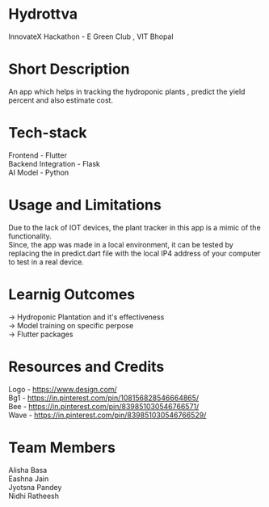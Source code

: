 # Hydrottva
InnovateX Hackathon - E Green Club , VIT Bhopal

# Short Description
An app which helps in tracking the hydroponic plants , predict the yield percent and also estimate cost.

# Tech-stack
Frontend - Flutter <br>
Backend Integration - Flask <br>
AI Model - Python 

# Usage and Limitations
Due to the lack of IOT devices, the plant tracker in this app is a mimic of the functionality. <br>
Since, the app was made in a local environment, it can be tested by replacing the <YOUR LOCAL IP> in predict.dart file with the local IP4 address of your computer to test in a real device.

# Learnig Outcomes
-> Hydroponic Plantation and it's effectiveness <br>
-> Model training on specific perpose <br>
-> Flutter packages 

# Resources and Credits
Logo - https://www.design.com/ <br>
Bg1 - https://in.pinterest.com/pin/108156828546664865/ <br>
Bee - https://in.pinterest.com/pin/839851030546766571/ <br>
Wave - https://in.pinterest.com/pin/839851030546766529/

# Team Members
Alisha Basa <br>
Eashna Jain <br>
Jyotsna Pandey <br>
Nidhi Ratheesh
